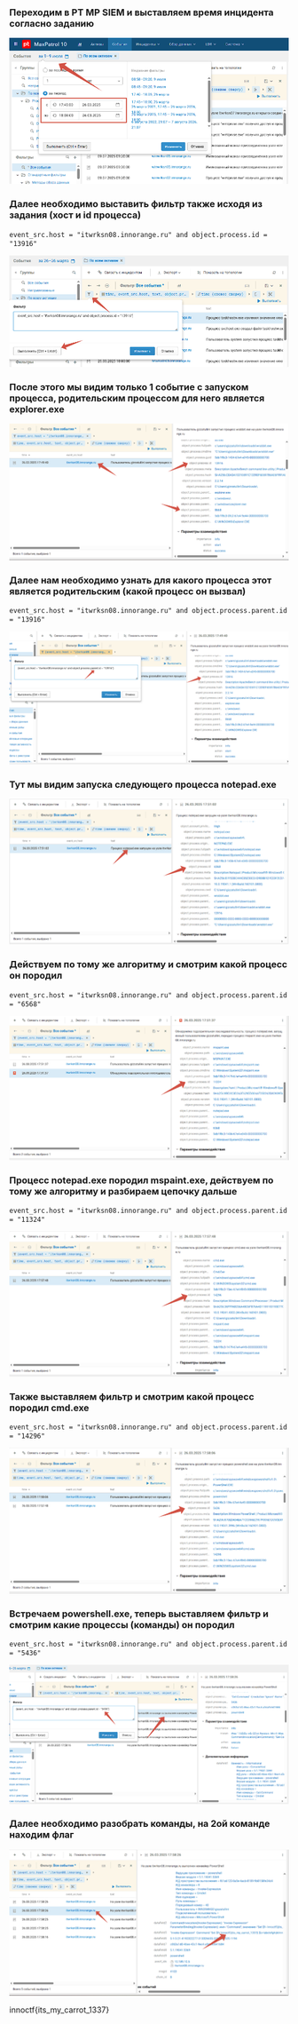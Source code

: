 ### Переходим в PT MP SIEM и выставляем время инцидента согласно заданию

![](./screens/screen1.PNG)

### Далее необходимо выставить фильтр также исходя из задания (хост и id процесса)

```
event_src.host = "itwrksn08.innorange.ru" and object.process.id = "13916"
```

![](./screens/screen2.PNG)

### После этого мы видим только 1 событие с запуском процесса, родительским процессом для него является explorer.exe

![](./screens/screen3.PNG)

### Далее нам необходимо узнать для какого процесса этот является родительским (какой процесс он вызвал)

```
event_src.host = "itwrksn08.innorange.ru" and object.process.parent.id = "13916"
```

![](./screens/screen4.PNG)

### Тут мы видим запуска следующего процесса notepad.exe

![](./screens/screen5.PNG)

### Действуем по тому же алгоритму и смотрим какой процесс он породил

```
event_src.host = "itwrksn08.innorange.ru" and object.process.parent.id = "6568"
```

![](./screens/screen6.PNG)

### Процесс notepad.exe породил mspaint.exe, действуем по тому же алгоритму и разбираем цепочку дальше

```
event_src.host = "itwrksn08.innorange.ru" and object.process.parent.id = "11324"
```

![](./screens/screen7.PNG)

### Также выставляем фильтр и смотрим какой процесс породил cmd.exe

```
event_src.host = "itwrksn08.innorange.ru" and object.process.parent.id = "14296"
```

![](./screens/screen8.PNG)

### Встречаем powershell.exe, теперь выставляем фильтр и смотрим какие процессы (команды) он породил

```
event_src.host = "itwrksn08.innorange.ru" and object.process.parent.id = "5436"
```

![](./screens/screen9.PNG)

### Далее необходимо разобрать команды, на 2ой команде находим флаг

![](./screens/screen10.PNG)

innoctf{its_my_carrot_1337}
